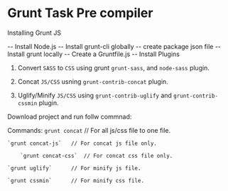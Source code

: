 # Grunt Task Pre compiler

Installing Grunt JS


-- Install Node.js
-- Install grunt-cli globally
-- create package json file
-- Install grunt locally
-- Create a Gruntfile.js
-- Install Plugins


1. Convert `SASS` to `CSS` using grunt `grunt-sass`, and `node-sass` plugin.

2. Concat `JS/CSS` usning `grunt-contrib-concat` plugin.

3. Uglify/Minify `JS/CSS` using `grunt-contrib-uglify` and `grunt-contrib-cssmin` plugin.


Download project and run follw commnad:

Commands: 
	`grunt concat`      // For all js/css file to one file.

	`grunt concat-js`   // For concat js file only.

        `grunt concat-css`  // For concat css file only.

	`grunt uglify`      // For minify js file.
	
	`grunt cssmin`      // For minify css file.
	
	

